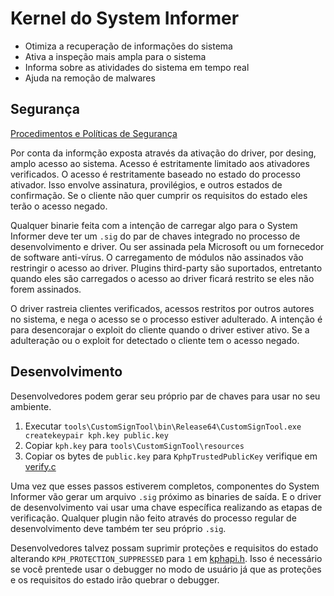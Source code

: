 # Kernel do System Informer

- Otimiza a recuperação de informações do sistema
- Ativa a inspeção mais ampla para o sistema
- Informa sobre as atividades do sistema em tempo real
- Ajuda na remoção de malwares

## Segurança

[Procedimentos e Políticas de Segurança](../SECURITY.md)

Por conta da informção exposta através da ativação do driver, por desing, amplo
acesso ao sistema. Acesso é estritamente limitado aos ativadores verificados.
O acesso é restritamente baseado no estado do processo ativador. Isso envolve
assinatura, provilégios, e outros estados de confirmação. Se o cliente não quer
cumprir os requisitos do estado eles terão o acesso negado.

Qualquer binarie feita com a intenção de carregar algo para o System Informer
deve ter um `.sig` do par de chaves integrado no processo de desenvolvimento e driver.
Ou ser assinada pela Microsoft ou um fornecedor de software anti-vírus. O carregamento
de módulos não assinados vão restringir o acesso ao driver. Plugins third-party são
suportados, entretanto quando eles são carregados o acesso ao driver ficará restrito
se eles não forem assinados.

O driver rastreia clientes verificados, acessos restritos por outros autores
no sistema, e nega o acesso se o processo estiver adulterado. A intenção é para
desencorajar o exploit do cliente quando o driver estiver ativo. Se a adulteração
ou o exploit for detectado o cliente tem o acesso negado.  

## Desenvolvimento

Desenvolvedores podem gerar seu próprio par de chaves para usar no seu ambiente.

1. Executar `tools\CustomSignTool\bin\Release64\CustomSignTool.exe createkeypair kph.key public.key`
2. Copiar `kph.key` para `tools\CustomSignTool\resources`
3. Copiar os bytes de `public.key` para `KphpTrustedPublicKey` verifique em [verify.c](verify.c)

Uma vez que esses passos estiverem completos, componentes do System Informer
vão gerar um arquivo `.sig` próximo as binaries de saída. E o driver de
desenvolvimento vai usar uma chave específica realizando as etapas de verificação.
Qualquer plugin não feito através do processo regular de desenvolvimento deve
também ter seu próprio `.sig`.

Desenvolvedores talvez possam suprimir proteções e requisitos do estado alterando
`KPH_PROTECTION_SUPPRESSED` para `1` em [kphapi.h](../kphlib/include/kphapi.h).
Isso é necessário se você prentede usar o debugger no modo de usuário já que
as proteções e os requisitos do estado irão quebrar o debugger.
